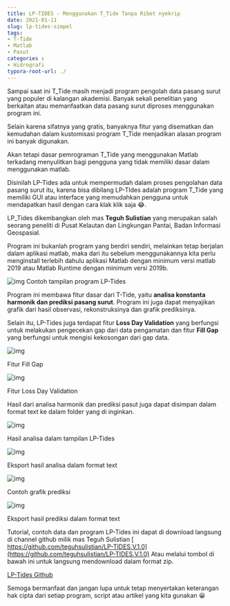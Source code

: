 ```yaml
---
title: LP-TIDES - Menggunakan T_Tide Tanpa Ribet nyekrip
date: 2021-01-11
slug: lp-tides-simpel
tags: 
- T-Tide
- Matlab
- Pasut
categories : 
- Hidrografi
typora-root-url: ./
---
```


Sampai saat ini T_Tide masih menjadi program pengolah data pasang  surut yang populer di kalangan akademisi. Banyak sekali penelitian yang  berkaitan atau memanfaatkan data pasang surut diproses menggunakan  program ini. 

Selain karena sifatnya yang gratis, banyaknya fitur yang disematkan  dan kemudahan dalam kustomisasi program T_Tide menjadikan alasan program ini banyak digunakan. 

Akan tetapi dasar pemrograman T_Tide yang menggunakan Matlab  terkadang menyulitkan bagi pengguna yang tidak memiliki dasar dalam  menggunakan matlab.

Disinilah LP-Tides ada untuk mempermudah dalam proses pengolahan data pasang surut itu, karena bisa dibilang LP-TIdes adalah program T_Tide  yang memiliki GUI atau interface yang memudahkan pengguna untuk  mendapatkan hasil dengan cara klak klik saja 😂.

LP_Tides dikembangkan oleh mas **Teguh Sulistian** yang merupakan salah seorang peneliti di Pusat Kelautan dan Lingkungan Pantai, Badan Informasi Geospasial.

Program ini bukanlah program yang berdiri sendiri, melainkan tetap  berjalan dalam aplikasi matlab, maka dari itu sebelum menggunakannya  kita perlu menginstall terlebih dahulu aplikasi Matlab dengan minimum  versi matlab 2019 atau Matlab Runtime dengan minimum versi 2019b.

![img](/1.jpg)
Contoh tampilan program LP-Tides

Program ini membawa fitur dasar dari T-Tide, yaitu **analisa konstanta harmonik dan prediksi pasang surut**. Program ini juga dapat menyajikan grafik dari hasil observasi, rekonstruksinya dan grafik prediksinya.

Selain itu, LP-Tides juga terdapat fitur **Loss Day Validation** yang berfungsi untuk melakukan pengecekan gap dari data pengamatan dan fitur **Fill Gap** yang berfungsi untuk mengisi kekosongan dari gap data.

![img](/2.jpg)

Fitur Fill Gap

![img](/3.jpg)

Fitur Loss Day Validation

Hasil dari analisa harmonik dan prediksi pasut juga dapat disimpan dalam format text ke dalam folder yang di inginkan.

![img](/4.jpg)

Hasil analisa dalam tampilan LP-Tides

![img](/5.jpg)

Eksport hasil analisa dalam format text

![img](/6.jpg)

Contoh grafik prediksi

![img](/7.jpg)

Eksport hasil prediksi dalam format text

Tutorial, contoh data dan program LP-Tides ini dapat di download langsung di channel github milik mas Teguh Sulistian
[ https://github.com/teguhsulistian/LP-TIDES.V.1.0](https://github.com/teguhsulistian/LP-TIDES.V.1.0)
Atau 
melalui tombol di bawah ini untuk langsung mendownload dalam format zip.

[LP-Tides Github](https://github.com/teguhsulistian/LP-TIDES.V.1.0/archive/master.zip)

Semoga bermanfaat dan jangan lupa untuk tetap menyertakan keterangan  hak cipta dari setiap program, script atau artikel yang kita gunakan 😀